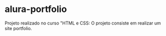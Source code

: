 # alura-portfolio
 Projeto realizado no curso "HTML e CSS: O projeto consiste em realizar um site portfolio.
